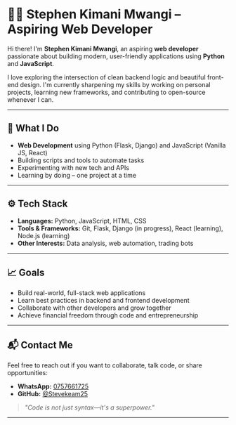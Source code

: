 # 👨‍💻 Stephen Kimani Mwangi – Aspiring Web Developer

Hi there! I'm **Stephen Kimani Mwangi**, an aspiring **web developer** passionate about building modern, user-friendly applications using **Python** and **JavaScript**.

I love exploring the intersection of clean backend logic and beautiful front-end design. I'm currently sharpening my skills by working on personal projects, learning new frameworks, and contributing to open-source whenever I can.

---

## 💼 What I Do

- **Web Development** using Python (Flask, Django) and JavaScript (Vanilla JS, React)
- Building scripts and tools to automate tasks
- Experimenting with new tech and APIs
- Learning by doing – one project at a time

---

## ⚙️ Tech Stack

- **Languages:** Python, JavaScript, HTML, CSS
- **Tools & Frameworks:** Git, Flask, Django (in progress), React (learning), Node.js (learning)
- **Other Interests:** Data analysis, web automation, trading bots

---

## 📈 Goals

- Build real-world, full-stack web applications
- Learn best practices in backend and frontend development
- Collaborate with other developers and grow together
- Achieve financial freedom through code and entrepreneurship

---

## 📬 Contact Me

Feel free to reach out if you want to collaborate, talk code, or share opportunities:

- **WhatsApp:** [0757661725](https://wa.me/254757661725)
- **GitHub:** [@Stevekeam25](https://github.com/me50)

> *"Code is not just syntax—it's a superpower."*

---

<!---
Stevekeam25/Stevekeam25 is a ✨ special ✨ repository because its `README.md` (this file) appears on your GitHub profile.
You can click the Preview link to take a look at your changes.
--->
